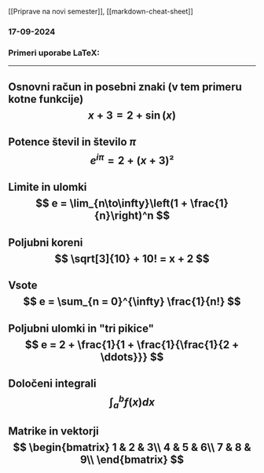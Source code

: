 [[Priprave na novi semester]], [[markdown-cheat-sheet]]
### 17-09-2024

### Primeri uporabe LaTeX:
---
Osnovni račun in posebni znaki (v tem primeru kotne funkcije)
$$
x + 3 = 2 + \sin(x)
$$
---
Potence števil in število $\pi$
$$
e^{i\pi} = 2 + (x + 3)²
$$
---
Limite in ulomki
$$
e = \lim_{n\to\infty}\left(1 + \frac{1}{n}\right)^n
$$
---
Poljubni koreni
$$
\sqrt[3]{10} + 10! = x + 2
$$
---
Vsote
$$
e = \sum_{n = 0}^{\infty} \frac{1}{n!}
$$
---
Poljubni ulomki in "tri pikice"
$$
e = 2 + \frac{1}{1 + \frac{1}{\frac{1}{2 + \ddots}}}
$$
---
Določeni integrali
$$
\int_a^bf(x)dx
$$
---
Matrike in vektorji
$$
\begin{bmatrix}
1 & 2 & 3\\
4 & 5 & 6\\
7 & 8 & 9\\
\end{bmatrix}
$$
---
